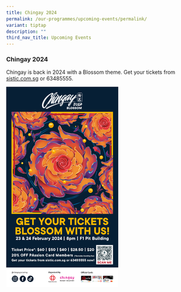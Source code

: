 ```yaml
---
title: Chingay 2024
permalink: /our-programmes/upcoming-events/permalink/
variant: tiptap
description: ""
third_nav_title: Upcoming Events
---
```

<h3><strong>Chingay 2024</strong></h3><p>Chingay is back in 2024 with a Blossom theme. Get your tickets from <a href="http://sistic.com.sg" rel="noopener noreferrer nofollow" target="_blank">sistic.com.sg</a> or 63485555.</p><div class="isomer-image-wrapper"><img style="width: 60%;" height="auto" width="100%" alt="" src="/images/Chingay_2024_Poster.jpg"></div><p></p>